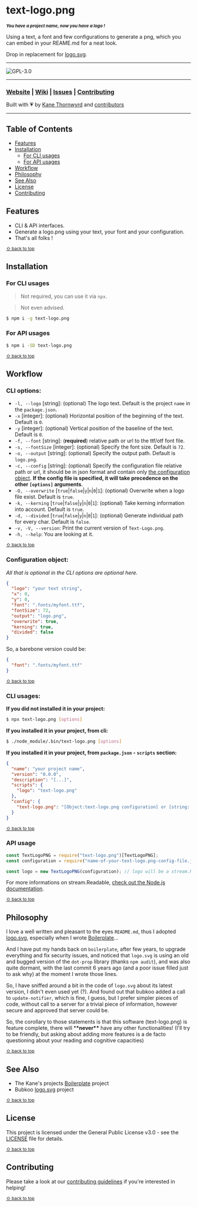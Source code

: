 # text-logo.png

<sup>**_You have a project name, now you have a logo !_**</sup>

Using a text, a font and few configurations to generate a png, which you can embed in your REAME.md for a neat look.

Drop in replacement for [logo.svg](https://github.com/bubkoo/logo.svg).

---

<!--
Badge template:
[![Title](https:// image url)](https:// link url)
-->

![GPL-3.0](https://img.shields.io/github/license/kane-thornwyrd/text-logo.png)

---

### **[Website](https://kane-thornwyrd.github.io/text-logo.png) | [Wiki](https://github.com/kane-thornwyrd/text-logo.png/wiki) | [Issues](https://github.com/kane-thornwyrd/text-logo.png/issues) | [Contributing](https://github.com/kane-thornwyrd/text-logo.png/blob/master/.github/CONTRIBUTING.md)**

Built with 💗 by [Kane Thornwyrd](https://github.com/kane-thornwyrd) and [contributors](https://github.com/kane-thornwyrd/text-logo.png/graphs/contributors)

---

## Table of Contents

- [Features](#features)
- [Installation](#installation)
  - [For CLI usages](#for-cli-usages)
  - [For API usages](#for-api-usages)
- [Workflow](#workflow)
- [Philosophy](#philosophy)
- [See Also](#see-also)
- [License](#license)
- [Contributing](#support)

## Features

<!-- List the project features here -->

- CLI & API interfaces.
- Generate a logo.png using your text, your font and your configuration.
- That's all folks !

<sub>[⇧ back to top](#table-of-contents)</sub>

## Installation

### For CLI usages

> Not required, you can use it via `npx`.

> Not even advised.

```sh
$ npm i -g text-logo.png
```

### For API usages

```sh
$ npm i -SD text-logo.png
```

<sub>[⇧ back to top](#table-of-contents)</sub>

## Workflow

### CLI options:

- `-l, --logo` [string]: (optional) The logo text. Default is the project `name` in the `package.json`.
- `-x` [integer]: (optional) Horizontal position of the beginning of the text. Default is `0`.
- `-y` [integer]: (optional) Vertical position of the baseline of the text. Default is `0`.
- `-f, --font` [string]: (**required**) relative path or url to the ttf/otf font file.
- `-s, --fontSize` [integer]: (optional) Specify the font size. Default is `72`.
- `-o, --output` [string]: (optional) Specify the output path. Default is `logo.png`.
- `-c, --config` [string]: (optional) Specify the configuration file relative path or url, it should be in json format and contain only [the configuration object](#configuration-object-exemple). **If the config file is specified, it will take precedence on the other `[options]` arguments**.
- `-O, --overwrite` [`true`|`false`|`y`|`n`|`0`|`1`]: (optional) Overwrite when a logo file exist. Default is `true`.
- `-k, --kerning` [`true`|`false`|`y`|`n`|`0`|`1`]: (optional) Take kerning information into account. Default is `true`.
- `-d, --divided` [`true`|`false`|`y`|`n`|`0`|`1`]: (optional) Generate individual path for every char. Default is `false`.
- `-v, -V, --version`: Print the current version of `Text-Logo.png`.
- `-h, --help`: You are looking at it.

<sub>[⇧ back to top](#table-of-contents)</sub>

### Configuration object:

_All that is optional in the CLI options are optional here._

```json
{
  "logo": "your text string",
  "x": 0,
  "y": 0,
  "font": ".fonts/myfont.ttf",
  "fontSize": 72,
  "output": "logo.png",
  "overwrite": true,
  "kerning": true,
  "divided": false
}
```

So, a barebone version could be:

```json
{
  "font": ".fonts/myfont.ttf"
}
```

<sub>[⇧ back to top](#table-of-contents)</sub>

### CLI usages:

**If you did not installed it in your project:**

```sh
$ npx text-logo.png [options]
```

**If you installed it in your project, from cli:**

```sh
$ ./node_module/.bin/text-logo.png [options]
```

**If you installed it in your project, from `package.json` - `scripts` section:**

```json
{
  "name": "your project name",
  "version": "0.0.0",
  "description": "[...]",
  "scripts": {
    "logo": "text-logo.png"
  },
  "config": {
    "text-logo.png": "[Object:text-logo.png configuration] or [string: relative path to the configuration file]"
  }
}
```

<sub>[⇧ back to top](#table-of-contents)</sub>

### API usage

```js
const TextLogoPNG = require("text-logo.png")[TextLogoPNG];
const configuration = require("name-of-your-text-logo.png-config-file.json");

const logo = new TextLogoPNG(configuration); // logo will be a stream.Readable
```

For more informations on stream.Readable, [check out the Node.js documentation](https://nodejs.org/dist/latest-v16.x/docs/api/stream.html#class-streamreadable).

<sub>[⇧ back to top](#table-of-contents)</sub>

## Philosophy

I love a well written and pleasant to the eyes `README.md`, thus I adopted [logo.svg](https://github.com/bubkoo/logo.svg), especially when I wrote [Boilerplate](https://github.com/kane-thornwyrd/boilerplate)…

And I have put my hands back on `boilerplate`, after few years, to upgrade everything and fix security issues, and noticed that `logo.svg` is using an old and bugged version of the `dot-prop` library (thanks `npm audit`), and was also quite dormant, with the last commit 6 years ago (and a poor issue filled just to ask why) at the moment I wrote those lines.

So, I have sniffed around a bit in the code of `logo.svg` about its latest version, I didn't even used yet (?). And found out that bubkoo added a call to `update-notifier`, which is fine, I guess, but I prefer simpler pieces of code, without call to a server for a trivial piece of information, however secure and approved that server could be.

So, the corollary to those statements is that this software (text-logo.png) is feature complete, there will \***\*never\*\*** have any other functionalities! (I'll try to be friendly, but asking about adding more features is a de facto questioning about your reading and cognitive capacities)

<sub>[⇧ back to top](#table-of-contents)</sub>

## See Also

- The Kane's projects [Boilerplate](https://github.com/kane-thornwyrd/boilerplate) project
- Bubkoo [logo.svg](https://github.com/bubkoo/logo.svg) project

<sub>[⇧ back to top](#table-of-contents)</sub>

## License

This project is licensed under the General Public License v3.0 - see the [LICENSE](LICENSE) file for details.

<sub>[⇧ back to top](#table-of-contents)</sub>

## Contributing

Please take a look at our [contributing guidelines](CONTRIBUTING) if you're interested in helping!

<sub>[⇧ back to top](#table-of-contents)</sub>
